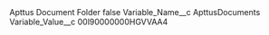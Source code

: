 <?xml version="1.0" encoding="UTF-8"?>
<CustomMetadata xmlns="http://soap.sforce.com/2006/04/metadata" xmlns:xsi="http://www.w3.org/2001/XMLSchema-instance" xmlns:xsd="http://www.w3.org/2001/XMLSchema">
    <label>Apttus Document Folder</label>
    <protected>false</protected>
    <values>
        <field>Variable_Name__c</field>
        <value xsi:type="xsd:string">ApttusDocuments</value>
    </values>
    <values>
        <field>Variable_Value__c</field>
        <value xsi:type="xsd:string">00l90000000HGVVAA4</value>
    </values>
</CustomMetadata>
